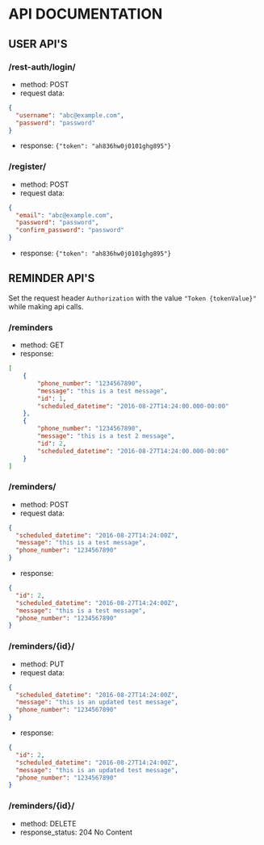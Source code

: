 # API DOCUMENTATION

## USER API'S

### /rest-auth/login/
- method: POST
- request data: 
```json
{
  "username": "abc@example.com",
  "password": "password"
}
```
- response: `{"token": "ah836hw0j0101ghg895"}`

### /register/
- method: POST
- request data:
```json
{
  "email": "abc@example.com",
  "password": "password",
  "confirm_password": "password"
}
```
- response: `{"token": "ah836hw0j0101ghg895"}`

## REMINDER API'S

Set the request header `Authorization` with the value `"Token {tokenValue}"` while making api calls.
### /reminders
- method: GET
- response: 
```json
[
    {
        "phone_number": "1234567890",
        "message": "this is a test message",
        "id": 1,
        "scheduled_datetime": "2016-08-27T14:24:00.000-00:00"
    },
    {
        "phone_number": "1234567890",
        "message": "this is a test 2 message",
        "id": 2,
        "scheduled_datetime": "2016-08-27T14:24:00.000-00:00"
    }
]
```

### /reminders/
- method: POST
- request data: 
```json
{
  "scheduled_datetime": "2016-08-27T14:24:00Z",
  "message": "this is a test message",
  "phone_number": "1234567890"
}
```
- response: 
```json
{
  "id": 2,
  "scheduled_datetime": "2016-08-27T14:24:00Z",
  "message": "this is a test message",
  "phone_number": "1234567890"
}
```

### /reminders/{id}/
- method: PUT
- request data: 
```json
{
  "scheduled_datetime": "2016-08-27T14:24:00Z",
  "message": "this is an updated test message",
  "phone_number": "1234567890"
}
```
- response: 
```json
{
  "id": 2,
  "scheduled_datetime": "2016-08-27T14:24:00Z",
  "message": "this is an updated test message",
  "phone_number": "1234567890"
}
```

### /reminders/{id}/
- method: DELETE
- response_status: 204 No Content

